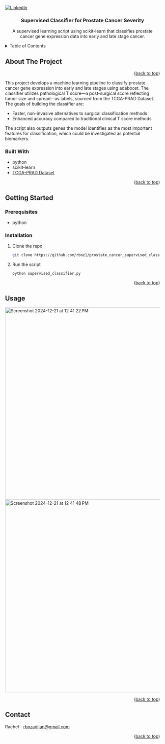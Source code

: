 <!-- PROJECT SHIELDS -->
<!--
*** I'm using markdown "reference style" links for readability.
*** Reference links are enclosed in brackets [ ] instead of parentheses ( ).
*** See the bottom of this document for the declaration of the reference variables
*** for contributors-url, forks-url, etc. This is an optional, concise syntax you may use.
*** https://www.markdownguide.org/basic-syntax/#reference-style-links
-->
[![LinkedIn][linkedin-shield]][linkedin-url]



<!-- PROJECT LOGO -->
  <h3 align="center">Supervised Classifier for Prostate Cancer Severity</h3>

  <p align="center">
    A supervised learning script using scikit-learn that classifies prostate cancer gene expression data into early and late stage cancer.

  </p>
</div>



<!-- TABLE OF CONTENTS -->
<details>
  <summary>Table of Contents</summary>
  <ol>
    <li>
      <a href="#about-the-project">About The Script</a>
      <ul>
        <li><a href="#built-with">Built With</a></li>
      </ul>
    </li>
    <li>
      <a href="#getting-started">Getting Started</a>
      <ul>
        <li><a href="#prerequisites">Prerequisites</a></li>
        <li><a href="#installation">Installation</a></li>
      </ul>
    </li>
    <li><a href="#usage">Usage</a></li>
    <li><a href="#contact">Contact</a></li>
  </ol>
</details>



<!-- ABOUT THE PROJECT -->
## About The Project



<p align="right">(<a href="#readme-top">back to top</a>)

This project develops a machine learning pipeline to classify prostate cancer gene expression into early and late stages using adaboost. 
The classifier utilizes pathological T score—a post-surgical score reflecting tumor size and spread—as labels, sourced from the TCGA-PRAD Dataset. The goals of building the classifier are:

- Faster, non-invasive alternatives to surgical classification methods
- Enhanced accuracy compared to traditional clinical T score methods

The script also outputs genes the model identifies as the most important features for classification, which could be investigated as potential biomarkers.


</p>

### Built With

- python
- scikit-learn
- [TCGA-PRAD Dataset](https://portal.gdc.cancer.gov/projects/TCGA-PRAD)




<p align="right">(<a href="#readme-top">back to top</a>)</p>



<!-- GETTING STARTED -->
## Getting Started

### Prerequisites
* python

### Installation

1. Clone the repo
   ```sh
   git clone https://github.com/rboz1/prostate_cancer_supervised_classifier.git
2. Run the script 
   ```
   python supervised_classifier.py
<p align="right">(<a href="#readme-top">back to top</a>)</p>



<!-- USAGE EXAMPLES -->
## Usage
<img width="624" alt="Screenshot 2024-12-21 at 12 41 22 PM" src="https://github.com/user-attachments/assets/83425e54-ec35-4bb9-ac72-7a4b09c1a1a3" />
<img width="624" alt="Screenshot 2024-12-21 at 12 41 48 PM" src="https://github.com/user-attachments/assets/5ad9f0c7-75e5-45d6-a8d8-ab146257e06b" />

<p align="right">(<a href="#readme-top">back to top</a>)</p>

<!-- CONTACT -->
## Contact

Rachel - rbozadjian@gmail.com

<p align="right">(<a href="#readme-top">back to top</a>)</p>

<!-- MARKDOWN LINKS & IMAGES -->
<!-- https://www.markdownguide.org/basic-syntax/#reference-style-links -->
[linkedin-shield]: https://img.shields.io/badge/-LinkedIn-black.svg?style=for-the-badge&logo=linkedin&colorB=555
[linkedin-url]: www.linkedin.com/in/rachel-bozadjian-203999109

